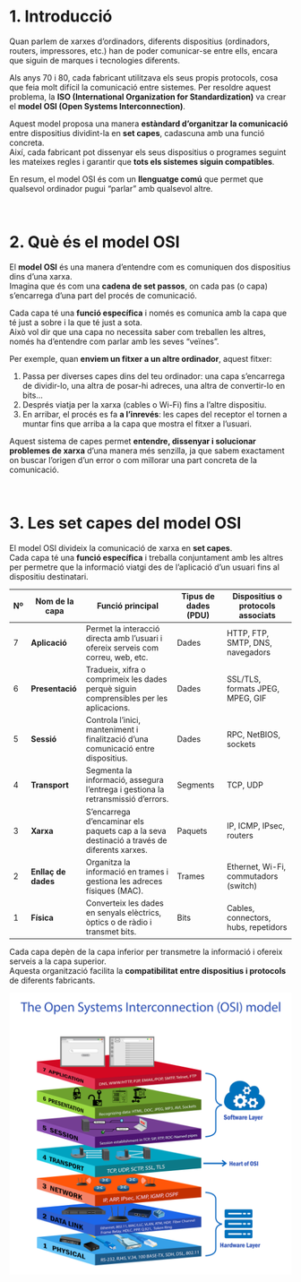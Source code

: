 # 1. Introducció

Quan parlem de xarxes d’ordinadors, diferents dispositius (ordinadors, routers, impressores, etc.) han de poder comunicar-se entre ells, encara que siguin de marques i tecnologies diferents.  

Als anys 70 i 80, cada fabricant utilitzava els seus propis protocols, cosa que feia molt difícil la comunicació entre sistemes. Per resoldre aquest problema, la **ISO (International Organization for Standardization)** va crear el **model OSI (Open Systems Interconnection)**.

Aquest model proposa una manera **estàndard d’organitzar la comunicació** entre dispositius dividint-la en **set capes**, cadascuna amb una funció concreta.  
Així, cada fabricant pot dissenyar els seus dispositius o programes seguint les mateixes regles i garantir que **tots els sistemes siguin compatibles**.

En resum, el model OSI és com un **llenguatge comú** que permet que qualsevol ordinador pugui “parlar” amb qualsevol altre.

<br>

# 2. Què és el model OSI

El **model OSI** és una manera d’entendre com es comuniquen dos dispositius dins d’una xarxa.  
Imagina que és com una **cadena de set passos**, on cada pas (o capa) s’encarrega d’una part del procés de comunicació.

Cada capa té una **funció específica** i només es comunica amb la capa que té just a sobre i la que té just a sota.  
Això vol dir que una capa no necessita saber com treballen les altres, només ha d’entendre com parlar amb les seves “veïnes”.

Per exemple, quan **enviem un fitxer a un altre ordinador**, aquest fitxer:
1. Passa per diverses capes dins del teu ordinador: una capa s’encarrega de dividir-lo, una altra de posar-hi adreces, una altra de convertir-lo en bits…
2. Després viatja per la xarxa (cables o Wi-Fi) fins a l’altre dispositiu.
3. En arribar, el procés es fa **a l’inrevés**: les capes del receptor el tornen a muntar fins que arriba a la capa que mostra el fitxer a l’usuari.

Aquest sistema de capes permet **entendre, dissenyar i solucionar problemes de xarxa** d’una manera més senzilla, ja que sabem exactament on buscar l’origen d’un error o com millorar una part concreta de la comunicació.

<br>

# 3. Les set capes del model OSI

El model OSI divideix la comunicació de xarxa en **set capes**.  
Cada capa té una **funció específica** i treballa conjuntament amb les altres per permetre que la informació viatgi des de l’aplicació d’un usuari fins al dispositiu destinatari.

| Nº | Nom de la capa            | Funció principal                                                                 | Tipus de dades (PDU) | Dispositius o protocols associats |
|----|----------------------------|----------------------------------------------------------------------------------|-----------------------|----------------------------------|
| 7  | **Aplicació**              | Permet la interacció directa amb l’usuari i ofereix serveis com correu, web, etc. | Dades                | HTTP, FTP, SMTP, DNS, navegadors |
| 6  | **Presentació**            | Tradueix, xifra o comprimeix les dades perquè siguin comprensibles per les aplicacions. | Dades                | SSL/TLS, formats JPEG, MPEG, GIF |
| 5  | **Sessió**                 | Controla l’inici, manteniment i finalització d’una comunicació entre dispositius. | Dades                | RPC, NetBIOS, sockets            |
| 4  | **Transport**              | Segmenta la informació, assegura l’entrega i gestiona la retransmissió d’errors. | Segments             | TCP, UDP                         |
| 3  | **Xarxa**                  | S’encarrega d’encaminar els paquets cap a la seva destinació a través de diferents xarxes. | Paquets              | IP, ICMP, IPsec, routers         |
| 2  | **Enllaç de dades**        | Organitza la informació en trames i gestiona les adreces físiques (MAC).        | Trames               | Ethernet, Wi-Fi, commutadors (switch) |
| 1  | **Física**                 | Converteix les dades en senyals elèctrics, òptics o de ràdio i transmet bits.   | Bits                 | Cables, connectors, hubs, repetidors |

Cada capa depèn de la capa inferior per transmetre la informació i ofereix serveis a la capa superior.  
Aquesta organització facilita la **compatibilitat entre dispositius i protocols** de diferents fabricants.

  <div style="text-align: center;">
    <img src="https://github.com/victordomgs/M0225/blob/main/images/Image7.png" width="1200" height="auto"/>
  </div>



